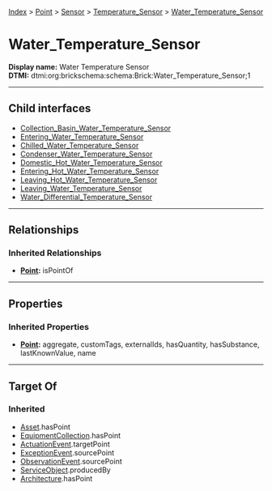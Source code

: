 [Index](../../../../Index.md) > [Point](../../../Point.md) > [Sensor](../../Sensor.md) > [Temperature_Sensor](../Temperature_Sensor.md) > [Water_Temperature_Sensor](#)
# Water_Temperature_Sensor

**Display name:** Water Temperature Sensor<br />
**DTMI:** dtmi:org:brickschema:schema:Brick:Water_Temperature_Sensor;1

---

## Child interfaces
* [Collection_Basin_Water_Temperature_Sensor](Collection_Basin_Water_Temperature_Sensor.md)
* [Entering_Water_Temperature_Sensor](Entering_Water_Temperature_Sensor.md)
* [Chilled_Water_Temperature_Sensor](Chilled_Water_Temperature_Sensor/Chilled_Water_Temperature_Sensor.md)
* [Condenser_Water_Temperature_Sensor](Condenser_Water_Temperature_Sensor/Condenser_Water_Temperature_Sensor.md)
* [Domestic_Hot_Water_Temperature_Sensor](Domestic_Hot_Water_Temperature_Sensor/Domestic_Hot_Water_Temperature_Sensor.md)
* [Entering_Hot_Water_Temperature_Sensor](Entering_Hot_Water_Temperature_Sensor/Entering_Hot_Water_Temperature_Sensor.md)
* [Leaving_Hot_Water_Temperature_Sensor](Leaving_Hot_Water_Temperature_Sensor/Leaving_Hot_Water_Temperature_Sensor.md)
* [Leaving_Water_Temperature_Sensor](Leaving_Water_Temperature_Sensor/Leaving_Water_Temperature_Sensor.md)
* [Water_Differential_Temperature_Sensor](Water_Differential_Temperature_Sensor/Water_Differential_Temperature_Sensor.md)

---

## Relationships
### Inherited Relationships
* **[Point](../../../Point.md):** isPointOf

---

## Properties
### Inherited Properties
* **[Point](../../../Point.md):** aggregate, customTags, externalIds, hasQuantity, hasSubstance, lastKnownValue, name

---

## Target Of
### Inherited
* [Asset](../../../../Asset/Asset.md).hasPoint
* [EquipmentCollection](../../../../Collection/AssetCollection/EquipmentCollection/EquipmentCollection.md).hasPoint
* [ActuationEvent](../../../../Event/PointEvent/ActuationEvent.md).targetPoint
* [ExceptionEvent](../../../../Event/PointEvent/ExceptionEvent.md).sourcePoint
* [ObservationEvent](../../../../Event/PointEvent/ObservationEvent.md).sourcePoint
* [ServiceObject](../../../../Information/ServiceObject/ServiceObject.md).producedBy
* [Architecture](../../../../Space/Architecture/Architecture.md).hasPoint
